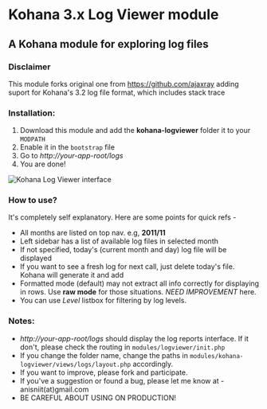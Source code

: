 # Kohana 3.x Log Viewer module
## A Kohana module for exploring log files

### Disclaimer

This module forks original one from https://github.com/ajaxray adding suport for Kohana's 3.2 log file format, which includes stack trace

### Installation:

1. Download this module and add the **kohana-logviewer** folder it to your `MODPATH`
2. Enable it in the `bootstrap` file
3. Go to _http://your-app-root/logs_
4. You are done! 

![Kohana Log Viewer interface](http://ajaxray.com/files/log_formatted.png "Kohana Log Viewer interface")

### How to use?

It's completely self explanatory. Here are some points for quick refs - 

- All months are listed on top nav. e.g, **2011/11**
- Left sidebar has a list of available log files in selected month
- If not specified, today's (current month and day) log file will be displayed
- If you want to see a fresh log for next call, just delete today's file. Kohana will generate it and add 
- Formatted mode (default) may not extract all info correctly for displaying in rows. Use **raw mode** for those situations. _NEED IMPROVEMENT_ here. 
- You can use *Level* listbox for filtering by log levels.

### Notes:

- _http://your-app-root/logs_ should display the log reports interface. If it don't, please check the routing in `modules/logviewer/init.php` 
- If you change the folder name, change the paths in `modules/kohana-logviewer/views/logs/layout.php` accordingly.
- If you want to improve, please fork and participate. 
- If you've a suggestion or found a bug, please let me know at - anisniit(at)gmail.com
- BE CAREFUL ABOUT USING ON PRODUCTION!


